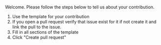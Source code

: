 Welcome. Please follow the steps below to tell us about your contribution.

1. Use the template for your contribution
2. If you open a pull request verify that issue exist for it if not create it and link the pull to the issue.
3. Fill in all sections of the template
4. Click "Create pull request"
